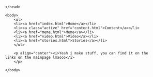 <html>
	<head>
		<title>Nisse's</title>
		<link rel="stylesheet" type="text/css" href="mystyle.css">

	</head>
	
	<body>
		<ul>
		<li><a href="index.html">Home</a></li>
		<li><a class="active" href="content.html">Content</a></li>
		<li><a href="meme.html">Meme</a></li>
		<li><a href="video.html">Video</a></li>
		<li><a href="stories.html">Stories</a></li>
		</ul>
		
		<p align="center"><i>Yeah i make stuff, you can find it on the links on the mainpage lmaooo</i>
		</p>
		
	</body>
	
</html>
